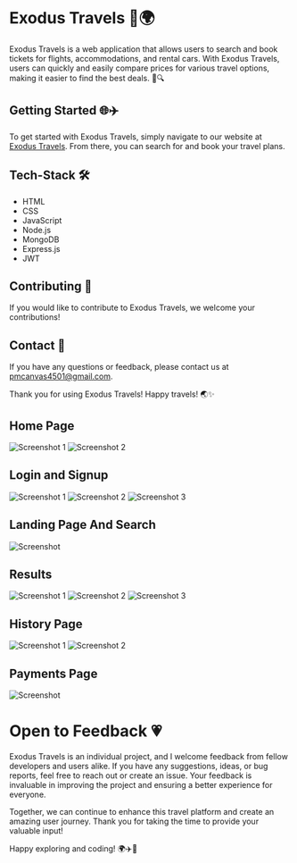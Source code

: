 # Exodus Travels 🚀🌍

Exodus Travels is a web application that allows users to search and book tickets for flights, accommodations, and rental cars. With Exodus Travels, users can quickly and easily compare prices for various travel options, making it easier to find the best deals. 💼🔍

## Getting Started 🌐✈️

To get started with Exodus Travels, simply navigate to our website at [Exodus Travels](https://exodustravels.netlify.app/). From there, you can search for and book your travel plans.

## Tech-Stack 🛠️

- HTML
- CSS
- JavaScript
- Node.js
- MongoDB
- Express.js
- JWT

## Contributing 🤝

If you would like to contribute to Exodus Travels, we welcome your contributions!

## Contact 📧

If you have any questions or feedback, please contact us at pmcanvas4501@gmail.com.

Thank you for using Exodus Travels! Happy travels! 🌏✨

## Home Page
![Screenshot 1](https://github.com/THEPRANAYMISHRA/tranquil-engine-3054/assets/115460435/5a686f2d-2c16-481c-8305-efdd7607661a)
![Screenshot 2](https://github.com/THEPRANAYMISHRA/tranquil-engine-3054/assets/115460435/1ede8dd9-c090-4e42-ae1d-7a539c391c5d)

## Login and Signup
![Screenshot 1](https://github.com/THEPRANAYMISHRA/tranquil-engine-3054/assets/115460435/12c059b1-5d9c-4ae2-8d91-43d16cbd4787)
![Screenshot 2](https://github.com/THEPRANAYMISHRA/tranquil-engine-3054/assets/115460435/4da1eacf-eead-4224-9aee-fdb151c3e5d9)
![Screenshot 3](https://github.com/THEPRANAYMISHRA/tranquil-engine-3054/assets/115460435/11c23524-3a12-415b-bb3c-c687e5d87a18)

## Landing Page And Search
![Screenshot](https://github.com/THEPRANAYMISHRA/tranquil-engine-3054/assets/115460435/a8436e82-c450-4470-926e-d52b53e526b4)

## Results
![Screenshot 1](https://github.com/THEPRANAYMISHRA/tranquil-engine-3054/assets/115460435/12e346fc-11c3-4477-8a79-92319296fd81)
![Screenshot 2](https://github.com/THEPRANAYMISHRA/tranquil-engine-3054/assets/115460435/3f830648-f5df-4292-bf72-c2fff38063c5)
![Screenshot 3](https://github.com/THEPRANAYMISHRA/tranquil-engine-3054/assets/115460435/35aaf6fa-148c-4b21-b5cf-213deceb3051)

## History Page
![Screenshot 1](https://github.com/THEPRANAYMISHRA/tranquil-engine-3054/assets/115460435/5363acb1-7206-4f3f-9662-46aa7b0ebff2)
![Screenshot 2](https://github.com/THEPRANAYMISHRA/tranquil-engine-3054/assets/115460435/0867b6a5-a91b-490c-8454-8b52516b76c7)

## Payments Page
![Screenshot](https://github.com/THEPRANAYMISHRA/tranquil-engine-3054/assets/115460435/14e7e8e5-3430-40db-a3c3-fd3eff3b5ef1)

# Open to Feedback 💗

Exodus Travels is an individual project, and I welcome feedback from fellow developers and users alike. If you have any suggestions, ideas, or bug reports, feel free to reach out or create an issue. Your feedback is invaluable in improving the project and ensuring a better experience for everyone.

Together, we can continue to enhance this travel platform and create an amazing user journey. Thank you for taking the time to provide your valuable input!

Happy exploring and coding! 🌍✈️🚀
